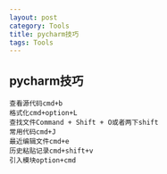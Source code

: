 ```yaml
---
layout: post
category: Tools
title: pycharm技巧
tags: Tools
---
```


## pycharm技巧

```
查看源代码cmd+b
格式化cmd+option+L
查找文件Command + Shift + O或者两下shift
常用代码cmd+J
最近编辑文件cmd+e
历史粘贴记录cmd+shift+v
引入模块option+cmd
```
